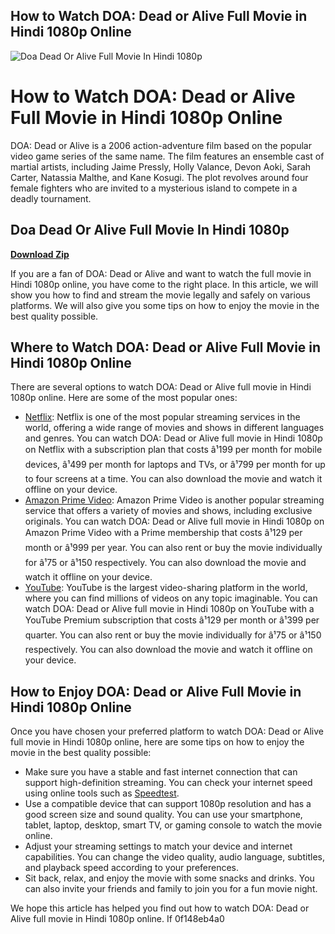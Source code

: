 ## How to Watch DOA: Dead or Alive Full Movie in Hindi 1080p Online

 
![Doa Dead Or Alive Full Movie In Hindi 1080p](https://encrypted-tbn2.gstatic.com/images?q=tbn:ANd9GcTzUIDYNCA7JuBse1qWWTyI6jVMpXkj5j1BZaltEvDz-wOhlg5cib2G3Kk)

 
# How to Watch DOA: Dead or Alive Full Movie in Hindi 1080p Online
 
DOA: Dead or Alive is a 2006 action-adventure film based on the popular video game series of the same name. The film features an ensemble cast of martial artists, including Jaime Pressly, Holly Valance, Devon Aoki, Sarah Carter, Natassia Malthe, and Kane Kosugi. The plot revolves around four female fighters who are invited to a mysterious island to compete in a deadly tournament.
 
## Doa Dead Or Alive Full Movie In Hindi 1080p


[**Download Zip**](https://www.google.com/url?q=https%3A%2F%2Ffancli.com%2F2tKZm4&sa=D&sntz=1&usg=AOvVaw1gn0eOCSbzCxgoZpD3-0YR)

 
If you are a fan of DOA: Dead or Alive and want to watch the full movie in Hindi 1080p online, you have come to the right place. In this article, we will show you how to find and stream the movie legally and safely on various platforms. We will also give you some tips on how to enjoy the movie in the best quality possible.
 
## Where to Watch DOA: Dead or Alive Full Movie in Hindi 1080p Online
 
There are several options to watch DOA: Dead or Alive full movie in Hindi 1080p online. Here are some of the most popular ones:
 
- [Netflix](https://www.netflix.com/in/title/70044686): Netflix is one of the most popular streaming services in the world, offering a wide range of movies and shows in different languages and genres. You can watch DOA: Dead or Alive full movie in Hindi 1080p on Netflix with a subscription plan that costs â¹199 per month for mobile devices, â¹499 per month for laptops and TVs, or â¹799 per month for up to four screens at a time. You can also download the movie and watch it offline on your device.
- [Amazon Prime Video](https://www.amazon.com/DOA-Dead-Alive-Jaime-Pressly/dp/B000MGBLZ8): Amazon Prime Video is another popular streaming service that offers a variety of movies and shows, including exclusive originals. You can watch DOA: Dead or Alive full movie in Hindi 1080p on Amazon Prime Video with a Prime membership that costs â¹129 per month or â¹999 per year. You can also rent or buy the movie individually for â¹75 or â¹150 respectively. You can also download the movie and watch it offline on your device.
- [YouTube](https://www.youtube.com/watch?v=9_MqZn7E-mk): YouTube is the largest video-sharing platform in the world, where you can find millions of videos on any topic imaginable. You can watch DOA: Dead or Alive full movie in Hindi 1080p on YouTube with a YouTube Premium subscription that costs â¹129 per month or â¹399 per quarter. You can also rent or buy the movie individually for â¹75 or â¹150 respectively. You can also download the movie and watch it offline on your device.

## How to Enjoy DOA: Dead or Alive Full Movie in Hindi 1080p Online
 
Once you have chosen your preferred platform to watch DOA: Dead or Alive full movie in Hindi 1080p online, here are some tips on how to enjoy the movie in the best quality possible:

- Make sure you have a stable and fast internet connection that can support high-definition streaming. You can check your internet speed using online tools such as [Speedtest](https://www.speedtest.net/).
- Use a compatible device that can support 1080p resolution and has a good screen size and sound quality. You can use your smartphone, tablet, laptop, desktop, smart TV, or gaming console to watch the movie online.
- Adjust your streaming settings to match your device and internet capabilities. You can change the video quality, audio language, subtitles, and playback speed according to your preferences.
- Sit back, relax, and enjoy the movie with some snacks and drinks. You can also invite your friends and family to join you for a fun movie night.

We hope this article has helped you find out how to watch DOA: Dead or Alive full movie in Hindi 1080p online. If
 0f148eb4a0
